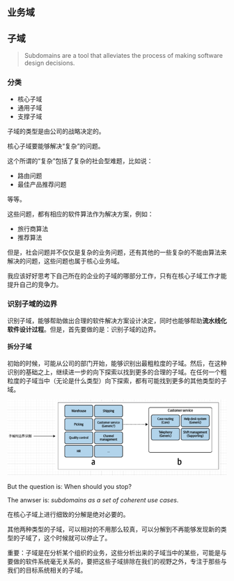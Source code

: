 ## 业务域



## 子域

> Subdomains are a tool that alleviates the process of making software design decisions.

### 分类

* 核心子域
* 通用子域
* 支撑子域

子域的类型是由公司的战略决定的。

核心子域要能够解决“复杂”的问题。

这个所谓的“复杂”包括了复杂的社会型难题，比如说：

* 路由问题
* 最佳产品推荐问题

等等。

这些问题，都有相应的软件算法作为解决方案，例如：

* 旅行商算法
* 推荐算法

但是，社会问题并不仅仅是复杂的业务问题，还有其他的一些复杂的不能由算法来解决的问题，这些问题也属于核心业务域。

我应该好好思考下自己所在的企业的子域的哪部分工作，只有在核心子域工作才能提升自己的竞争力。



### 识别子域的边界

识别子域，能够帮助做出合理的软件解决方案设计决定，同时也能够帮助**流水线化软件设计过程**。但是，首先要做的是：识别子域的边界。

#### 拆分子域

初始的时候，可能从公司的部门开始，能够识别出最粗粒度的子域。然后，在这种识别的基础之上，继续进一步的向下探索以找到更多的合理的子域。在任何一个粗粒度的子域当中（无论是什么类型）向下探索，都有可能找到更多的其他类型的子域。

![image-20241229112808988](assets/image-20241229112808988.png)



But the question is: When should you stop?

The anwser is: *subdomains as a set of coherent use cases*.

在核心子域上进行细致的分解是绝对必要的。

其他两种类型的子域，可以相对的不用那么较真，可以分解到不再能够发现新的类型的子域了，这个时候就可以停止了。



重要：子域是在分析某个组织的业务，这些分析出来的子域当中的某些，可能是与要做的软件系统毫无关系的，要把这些子域排除在我们的视野之外，专注于那些与我们的目标系统相关的子域。




